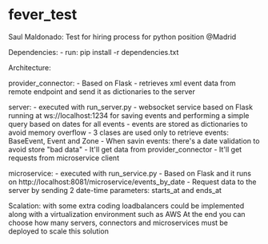 # fever_test
Saul Maldonado: Test for hiring process for python position @Madrid

Dependencies:
        - run: pip install -r dependencies.txt

Architecture:

provider_connector:
        - Based on Flask
        - retrieves xml event data from remote endpoint and send it as dictionaries to the server

server:
        - executed with run_server.py
        - websocket service based on Flask running at ws://localhost:1234 for saving events and performing a simple query based on dates for all events
        - events are stored as dictionaries to avoid memory overflow 
        - 3 clases are used only to retrieve events: BaseEvent, Event and Zone
        - When savin events: there's a date validation to avoid store "bad data"
        - It'll get data from provider_connector
        - It'll get requests from microservice client

microservice:
        - executed with run_service.py
        - Based on Flask and it runs on http://localhost:8081/microservice/events_by_date
        - Request data to the server by sending 2 date-time parameters: starts_at and ends_at


Scalation: with some extra coding loadbalancers could be implemented along with a virtualization environment such as AWS
           At the end you can choose how many servers, connectors and microservices must be deployed to scale this solution
           
